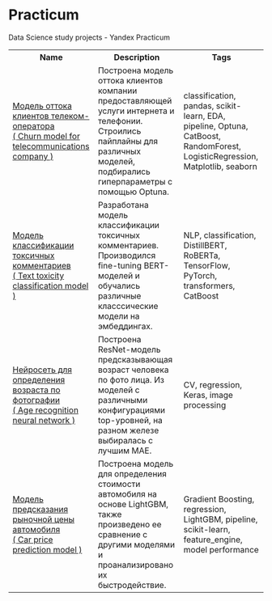 # Practicum
Data Science study projects - Yandex Practicum
<table>
<tbody>
<tr><th>Name</th><th>Description</th><th>Tags</th></tr>
<tr><td><a href='churn_model_telecom'>Модель оттока клиентов телеком-оператора  </br>( Churn model for telecommunications company )</a></td><td>Построена модель оттока клиентов компании предоставляющей услуги интернета и телефонии. Строились пайплайны для различных моделей, подбирались гиперпараметры с помощью Optuna.</td><td>classification, pandas, scikit-learn, EDA, pipeline, Optuna, CatBoost, RandomForest, LogisticRegression, Matplotlib, seaborn </td></tr>
<tr><td><a href='text_toxicity_classification'>Модель классификации токсичных комментариев</br>( Text toxicity classification model  )</a></td><td>Разработана модель классификации токсичных комментариев. Производился fine-tuning BERT-моделей и обучались различные класссические модели на эмбеддингах. </td><td>NLP, classification, DistillBERT, RoBERTa, TensorFlow, PyTorch, transformers, CatBoost</td></tr>
<tr><td><a href='age_by_face_recognition'>Нейросеть для определения возраста по фотографии </br>( Age recognition neural network )</a></td><td>Построена ResNet-модель предсказывающая возраст человека по фото лица. Из моделей с различными конфигурациями top-уровней, на разном железе выбиралась с лучшим MAE.</td><td>CV, regression, Keras, image processing </td></tr>
<tr><td><a href='car_price_prediction'> Модель предсказания рыночной цены автомобиля </br>( Car price prediction model  )</a></td><td>Построена модель для определения стоимости автомобиля на основе LightGBM, также произведено ее сравнение с другими моделями и проанализировано их быстродействие. <td> Gradient Boosting, regression, LightGBM, pipeline, scikit-learn, feature_engine, model performance</td></tr>
<tbody>
<table>